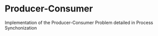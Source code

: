 # Producer-Consumer
Implementation of the Producer-Consumer Problem detailed in Process Synchonization
